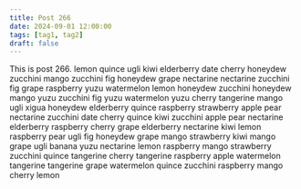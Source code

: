 ```yaml
---
title: Post 266
date: 2024-09-01 12:00:00
tags: [tag1, tag2]
draft: false
---
```

This is post 266.
lemon
quince
ugli
kiwi
elderberry
date
cherry
honeydew
zucchini
mango
zucchini
fig
honeydew
grape
nectarine
nectarine
zucchini
fig
grape
raspberry
yuzu
watermelon
lemon
honeydew
zucchini
honeydew
mango
yuzu
zucchini
fig
yuzu
watermelon
yuzu
cherry
tangerine
mango
ugli
xigua
honeydew
elderberry
quince
raspberry
strawberry
apple
pear
nectarine
zucchini
date
cherry
quince
kiwi
zucchini
apple
pear
nectarine
elderberry
raspberry
cherry
grape
elderberry
nectarine
kiwi
lemon
raspberry
pear
ugli
fig
honeydew
grape
mango
strawberry
kiwi
mango
grape
ugli
banana
yuzu
nectarine
lemon
raspberry
mango
strawberry
zucchini
quince
tangerine
cherry
tangerine
raspberry
apple
watermelon
tangerine
tangerine
grape
watermelon
quince
zucchini
raspberry
mango
cherry
lemon
